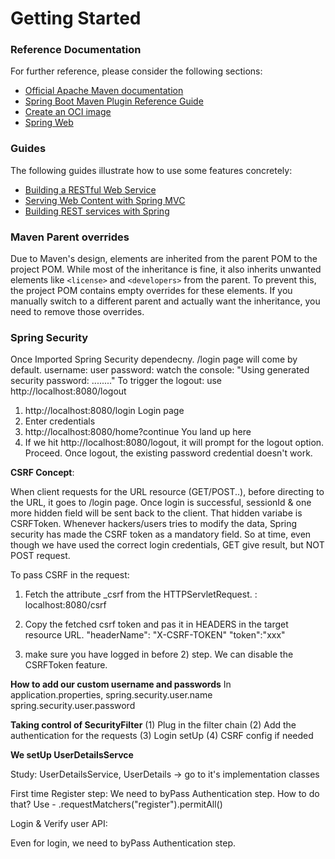 # Getting Started

### Reference Documentation
For further reference, please consider the following sections:

* [Official Apache Maven documentation](https://maven.apache.org/guides/index.html)
* [Spring Boot Maven Plugin Reference Guide](https://docs.spring.io/spring-boot/3.3.5/maven-plugin)
* [Create an OCI image](https://docs.spring.io/spring-boot/3.3.5/maven-plugin/build-image.html)
* [Spring Web](https://docs.spring.io/spring-boot/3.3.5/reference/web/servlet.html)

### Guides
The following guides illustrate how to use some features concretely:

* [Building a RESTful Web Service](https://spring.io/guides/gs/rest-service/)
* [Serving Web Content with Spring MVC](https://spring.io/guides/gs/serving-web-content/)
* [Building REST services with Spring](https://spring.io/guides/tutorials/rest/)

### Maven Parent overrides

Due to Maven's design, elements are inherited from the parent POM to the project POM.
While most of the inheritance is fine, it also inherits unwanted elements like `<license>` and `<developers>` from the parent.
To prevent this, the project POM contains empty overrides for these elements.
If you manually switch to a different parent and actually want the inheritance, you need to remove those overrides.

### Spring Security
Once Imported Spring Security dependecny. /login page will come by default.
username: user
password: watch the console: "Using generated security password: ........"
To trigger the logout: use http://localhost:8080/logout
1) http://localhost:8080/login Login page
2) Enter credentials
3) http://localhost:8080/home?continue You land up here
4) If we hit http://localhost:8080/logout, it will prompt for the logout option. Proceed.
Once logout, the existing password credential doesn't work.

**CSRF Concept**:

When client requests for the URL resource (GET/POST..), before directing to the URL, it goes to /login page.
Once login is successful, sessionId & one more hidden field will be sent back to the client.
That hidden variabe is CSRFToken.
Whenever hackers/users tries to modify the data, Spring security has made the CSRF token as a mandatory field.
So at time, even though we have used the correct login credentials, GET give result, but NOT POST request.

To pass CSRF in the request:
1) Fetch the attribute _csrf from the HTTPServletRequest. : localhost:8080/csrf 
2) Copy the fetched csrf token and pas it in HEADERS in the target resource URL.
   "headerName": "X-CSRF-TOKEN"
    "token":"xxx"

3) make sure you have logged in before 2) step.
We can disable the CSRFToken feature.

**How to add our custom username and passwords**
In application.properties,
    spring.security.user.name
    spring.security.user.password

**Taking control of SecurityFilter**
(1) Plug in the filter chain
(2) Add the authentication for the requests
(3) Login setUp
(4) CSRF config if needed

**We setUp UserDetailsServce**

Study: UserDetailsService, UserDetails -> go to it's implementation classes

First time Register step: We need to byPass Authentication step. How to do that?
Use -  .requestMatchers("register").permitAll()


Login & Verify user API:

Even for login, we need to byPass Authentication step.